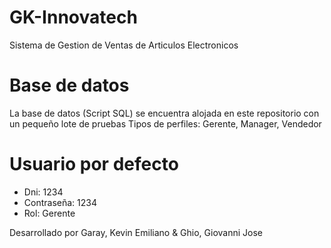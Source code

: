 # GK-Innovatech
Sistema de Gestion de Ventas de Articulos Electronicos


# Base de datos
La base de datos (Script SQL) se encuentra alojada en este repositorio con un pequeño lote de pruebas
Tipos de perfiles: Gerente, Manager, Vendedor


# Usuario por defecto
- Dni: 1234
- Contraseña: 1234
- Rol: Gerente



Desarrollado por Garay, Kevin Emiliano & Ghio, Giovanni Jose
